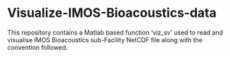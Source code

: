 # Visualize-IMOS-Bioacoustics-data
This repository contains a Matlab based function ‘viz_sv’ used to read and visualise IMOS Bioacoustics sub-Facility NetCDF file along with the convention followed.
